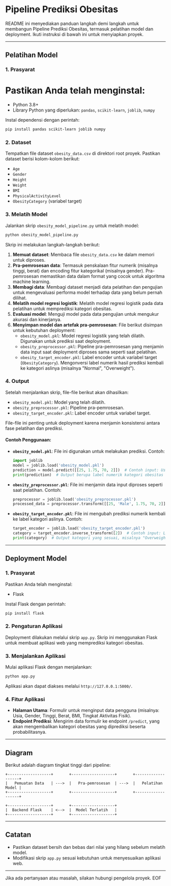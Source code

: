 # Pipeline Prediksi Obesitas

README ini menyediakan panduan langkah demi langkah untuk membangun Pipeline Prediksi Obesitas, termasuk pelatihan model dan deployment. Ikuti instruksi di bawah ini untuk menyiapkan proyek.

---

## Pelatihan Model

### 1. Prasyarat
# Pastikan Anda telah menginstal:
- Python 3.8+
- Library Python yang diperlukan: `pandas`, `scikit-learn`, `joblib`, `numpy`

Instal dependensi dengan perintah:
```bash
pip install pandas scikit-learn joblib numpy
```

### 2. Dataset
Tempatkan file dataset `obesity_data.csv` di direktori root proyek. Pastikan dataset berisi kolom-kolom berikut:
- `Age`
- `Gender`
- `Height`
- `Weight`
- `BMI`
- `PhysicalActivityLevel`
- `ObesityCategory` (variabel target)

### 3. Melatih Model
Jalankan skrip `obesity_model_pipeline.py` untuk melatih model:
```bash
python obesity_model_pipeline.py
```

Skrip ini melakukan langkah-langkah berikut:
1. **Memuat dataset**: Membaca file `obesity_data.csv` ke dalam memori untuk diproses.
2. **Pra-pemrosesan data**: Termasuk penskalaan fitur numerik (misalnya tinggi, berat) dan encoding fitur kategorikal (misalnya gender). Pra-pemrosesan memastikan data dalam format yang cocok untuk algoritma machine learning.
3. **Membagi data**: Membagi dataset menjadi data pelatihan dan pengujian untuk mengevaluasi performa model terhadap data yang belum pernah dilihat.
4. **Melatih model regresi logistik**: Melatih model regresi logistik pada data pelatihan untuk memprediksi kategori obesitas.
5. **Evaluasi model**: Menguji model pada data pengujian untuk mengukur akurasi dan kinerjanya.
6. **Menyimpan model dan artefak pra-pemrosesan**: File berikut disimpan untuk kebutuhan deployment:
   - `obesity_model.pkl`: Model regresi logistik yang telah dilatih. Digunakan untuk prediksi saat deployment.
   - `obesity_preprocessor.pkl`: Pipeline pra-pemrosesan yang menjamin data input saat deployment diproses sama seperti saat pelatihan.
   - `obesity_target_encoder.pkl`: Label encoder untuk variabel target (`ObesityCategory`). Mengonversi label numerik hasil prediksi kembali ke kategori aslinya (misalnya "Normal", "Overweight").

### 4. Output
Setelah menjalankan skrip, file-file berikut akan dihasilkan:
- `obesity_model.pkl`: Model yang telah dilatih.
- `obesity_preprocessor.pkl`: Pipeline pra-pemrosesan.
- `obesity_target_encoder.pkl`: Label encoder untuk variabel target.

File-file ini penting untuk deployment karena menjamin konsistensi antara fase pelatihan dan prediksi.

#### Contoh Penggunaan:
- **`obesity_model.pkl`**:
  File ini digunakan untuk melakukan prediksi. Contoh:
  ```python
  import joblib
  model = joblib.load('obesity_model.pkl')
  prediction = model.predict([[25, 1.75, 70, 2]])  # Contoh input: Usia, Tinggi, Berat, Tingkat Aktivitas Fisik
  print(prediction)  # Output berupa label numerik kategori obesitas
  ```

- **`obesity_preprocessor.pkl`**:
  File ini menjamin data input diproses seperti saat pelatihan. Contoh:
  ```python
  preprocessor = joblib.load('obesity_preprocessor.pkl')
  processed_data = preprocessor.transform([[25, 'Male', 1.75, 70, 2]])  # Contoh input: Usia, Gender, Tinggi, Berat, Aktivitas Fisik
  ```

- **`obesity_target_encoder.pkl`**:
  File ini mengubah prediksi numerik kembali ke label kategori aslinya. Contoh:
  ```python
  target_encoder = joblib.load('obesity_target_encoder.pkl')
  category = target_encoder.inverse_transform([2])  # Contoh input: Label numerik
  print(category)  # Output kategori yang sesuai, misalnya "Overweight"
  ```

---

## Deployment Model

### 1. Prasyarat
Pastikan Anda telah menginstal:
- Flask

Instal Flask dengan perintah:
```bash
pip install flask
```

### 2. Pengaturan Aplikasi
Deployment dilakukan melalui skrip `app.py`. Skrip ini menggunakan Flask untuk membuat aplikasi web yang memprediksi kategori obesitas.

### 3. Menjalankan Aplikasi
Mulai aplikasi Flask dengan menjalankan:
```bash
python app.py
```

Aplikasi akan dapat diakses melalui `http://127.0.0.1:5000/`.

### 4. Fitur Aplikasi
- **Halaman Utama**: Formulir untuk menginput data pengguna (misalnya: Usia, Gender, Tinggi, Berat, BMI, Tingkat Aktivitas Fisik).
- **Endpoint Prediksi**: Mengirim data formulir ke endpoint `/predict`, yang akan mengembalikan kategori obesitas yang diprediksi beserta probabilitasnya.

---

## Diagram
Berikut adalah diagram tingkat tinggi dari pipeline:

```plaintext
+-------------------+       +-------------------+       +-------------------+
|   Pemuatan Data   | --->  |   Pra-pemrosesan  | --->  |   Pelatihan Model |
+-------------------+       +-------------------+       +-------------------+

+-------------------+       +-------------------+
|  Backend Flask    | <-->  |  Model Terlatih   |
+-------------------+       +-------------------+
```

---

## Catatan
- Pastikan dataset bersih dan bebas dari nilai yang hilang sebelum melatih model.
- Modifikasi skrip `app.py` sesuai kebutuhan untuk menyesuaikan aplikasi web.

---

Jika ada pertanyaan atau masalah, silakan hubungi pengelola proyek.
EOF
